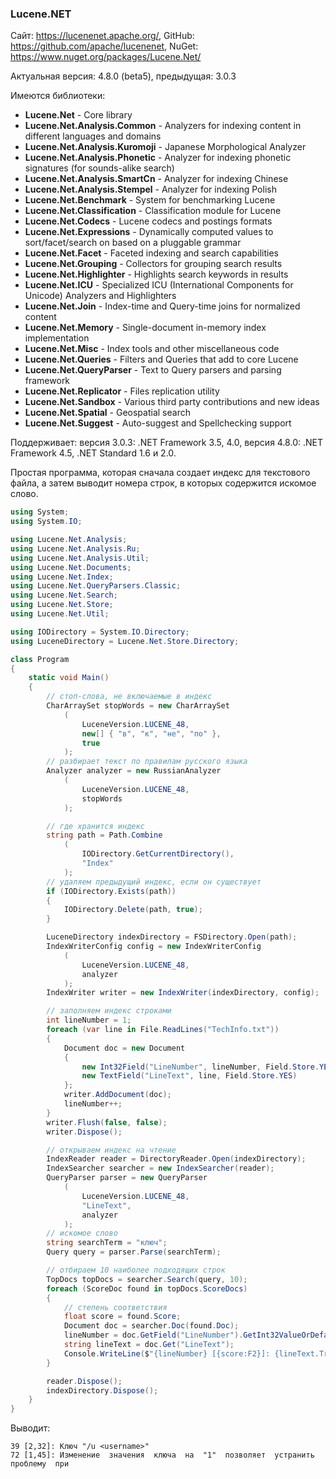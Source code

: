 ﻿### Lucene.NET

Сайт: https://lucenenet.apache.org/, GitHub: https://github.com/apache/lucenenet, NuGet: https://www.nuget.org/packages/Lucene.Net/

Актуальная версия: 4.8.0 (beta5), предыдущая: 3.0.3

Имеются библиотеки:

* **Lucene.Net** - Core library
* **Lucene.Net.Analysis.Common** - Analyzers for indexing content in different languages and domains
* **Lucene.Net.Analysis.Kuromoji** - Japanese Morphological Analyzer
* **Lucene.Net.Analysis.Phonetic** - Analyzer for indexing phonetic signatures (for sounds-alike search)
* **Lucene.Net.Analysis.SmartCn** - Analyzer for indexing Chinese
* **Lucene.Net.Analysis.Stempel** - Analyzer for indexing Polish
* **Lucene.Net.Benchmark** - System for benchmarking Lucene
* **Lucene.Net.Classification** - Classification module for Lucene
* **Lucene.Net.Codecs** - Lucene codecs and postings formats
* **Lucene.Net.Expressions** - Dynamically computed values to sort/facet/search on based on a pluggable grammar
* **Lucene.Net.Facet** - Faceted indexing and search capabilities
* **Lucene.Net.Grouping** - Collectors for grouping search results
* **Lucene.Net.Highlighter** - Highlights search keywords in results
* **Lucene.Net.ICU** - Specialized ICU (International Components for Unicode) Analyzers and Highlighters
* **Lucene.Net.Join** - Index-time and Query-time joins for normalized content
* **Lucene.Net.Memory** - Single-document in-memory index implementation
* **Lucene.Net.Misc** - Index tools and other miscellaneous code
* **Lucene.Net.Queries** - Filters and Queries that add to core Lucene
* **Lucene.Net.QueryParser** - Text to Query parsers and parsing framework
* **Lucene.Net.Replicator** - Files replication utility
* **Lucene.Net.Sandbox** - Various third party contributions and new ideas
* **Lucene.Net.Spatial** - Geospatial search
* **Lucene.Net.Suggest** - Auto-suggest and Spellchecking support

Поддерживает: версия 3.0.3: .NET Framework 3.5, 4.0, версия 4.8.0: .NET Framework 4.5, .NET Standard 1.6 и 2.0.

Простая программа, которая сначала создает индекс для текстового файла, а затем выводит номера строк, в которых содержится искомое слово.

```csharp
using System;
using System.IO;

using Lucene.Net.Analysis;
using Lucene.Net.Analysis.Ru;
using Lucene.Net.Analysis.Util;
using Lucene.Net.Documents;
using Lucene.Net.Index;
using Lucene.Net.QueryParsers.Classic;
using Lucene.Net.Search;
using Lucene.Net.Store;
using Lucene.Net.Util;

using IODirectory = System.IO.Directory;
using LuceneDirectory = Lucene.Net.Store.Directory;

class Program
{
    static void Main()
    {
        // стоп-слова, не включаемые в индекс
        CharArraySet stopWords = new CharArraySet
            (
                LuceneVersion.LUCENE_48,
                new[] { "в", "к", "не", "по" },
                true
            );
        // разбирает текст по правилам русского языка
        Analyzer analyzer = new RussianAnalyzer
            (
                LuceneVersion.LUCENE_48,
                stopWords
            );

        // где хранится индекс
        string path = Path.Combine
            (
                IODirectory.GetCurrentDirectory(),
                "Index"
            );
        // удаляем предыдущий индекс, если он существует
        if (IODirectory.Exists(path))
        {
            IODirectory.Delete(path, true);
        }

        LuceneDirectory indexDirectory = FSDirectory.Open(path);
        IndexWriterConfig config = new IndexWriterConfig
            (
                LuceneVersion.LUCENE_48,
                analyzer
            );
        IndexWriter writer = new IndexWriter(indexDirectory, config);

        // заполняем индекс строками
        int lineNumber = 1;
        foreach (var line in File.ReadLines("TechInfo.txt"))
        {
            Document doc = new Document
            {
                new Int32Field("LineNumber", lineNumber, Field.Store.YES),
                new TextField("LineText", line, Field.Store.YES)
            };
            writer.AddDocument(doc);
            lineNumber++;
        }
        writer.Flush(false, false);
        writer.Dispose();

        // открываем индекс на чтение
        IndexReader reader = DirectoryReader.Open(indexDirectory);
        IndexSearcher searcher = new IndexSearcher(reader);
        QueryParser parser = new QueryParser
            (
                LuceneVersion.LUCENE_48,
                "LineText",
                analyzer
            );
        // искомое слово
        string searchTerm = "ключ";
        Query query = parser.Parse(searchTerm);

        // отбираем 10 наиболее подходящих строк
        TopDocs topDocs = searcher.Search(query, 10);
        foreach (ScoreDoc found in topDocs.ScoreDocs)
        {
            // степень соответствия
            float score = found.Score;
            Document doc = searcher.Doc(found.Doc);
            lineNumber = doc.GetField("LineNumber").GetInt32ValueOrDefault();
            string lineText = doc.Get("LineText");
            Console.WriteLine($"{lineNumber} [{score:F2}]: {lineText.Trim()}");
        }

        reader.Dispose();
        indexDirectory.Dispose();
    }
}
```

Выводит:
```
39 [2,32]: Ключ "/u <username>"
72 [1,45]: Изменение  значения  ключа  на  "1"  позволяет  устранить  проблему  при
```

